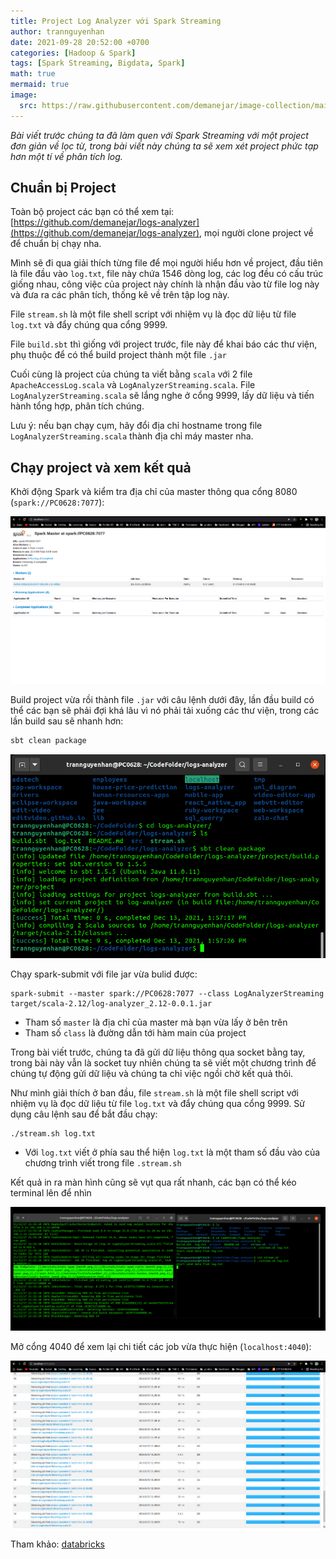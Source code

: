 ```yaml
---
title: Project Log Analyzer với Spark Streaming
author: trannguyenhan 
date: 2021-09-28 20:52:00 +0700
categories: [Hadoop & Spark]
tags: [Spark Streaming, Bigdata, Spark]
math: true
mermaid: true
image:
  src: https://raw.githubusercontent.com/demanejar/image-collection/main/SparkStreaming/streaming-arch.png
---
```

*Bài viết trước chúng ta đã làm quen với Spark Streaming với một project đơn giản về lọc từ, trong bài viết này chúng ta sẽ xem xét project phức tạp hơn một tí về phân tích log.*

## Chuẩn bị Project

Toàn bộ project các bạn có thể xem tại: [https://github.com/demanejar/logs-analyzer](https://github.com/demanejar/logs-analyzer), mọi người clone project về để chuẩn bị chạy nha.

Mình sẽ đi qua giải thích từng file để mọi người hiểu hơn về project, đầu tiên là file đầu vào `log.txt`, file này chứa 1546 dòng log, các log đều có cấu trúc giống nhau, công việc của project này chính là nhận đầu vào từ file log này và đưa ra các phân tích, thống kê về trên tập log này.

File `stream.sh` là một file shell script với nhiệm vụ là đọc dữ liệu từ file `log.txt` và đẩy chúng qua cổng 9999.

File `build.sbt` thì giống với project trước, file này để khai báo các thư viện, phụ thuộc để có thể build project thành một file `.jar`

Cuối cùng là project của chúng ta viết bằng `scala` với 2 file `ApacheAccessLog.scala` và `LogAnalyzerStreaming.scala`. File `LogAnalyzerStreaming.scala` sẽ lắng nghe ở cổng 9999, lấy dữ liệu và tiến hành tổng hợp, phân tích chúng.

Lưu ý: nếu bạn chạy cụm, hãy đổi địa chỉ hostname trong file `LogAnalyzerStreaming.scala` thành địa chỉ máy master nha.

## Chạy project và xem kết quả

Khởi động Spark và kiểm tra địa chỉ của master thông qua cổng 8080 (`spark://PC0628:7077`):

![](https://raw.githubusercontent.com/demanejar/image-collection/main/LogAnalyzer/8080.png)

Build project vừa rồi thành file `.jar` với câu lệnh dưới đây, lần đầu build có thể các bạn sẽ phải đợi khá lâu vì nó phải tải xuống các thư viện, trong các lần build sau sẽ nhanh hơn:

```bash
sbt clean package
```

![](https://raw.githubusercontent.com/demanejar/image-collection/main/LogAnalyzer/sbt_clean_package.png)

Chạy spark-submit với file jar vừa bulid được:

```
spark-submit --master spark://PC0628:7077 --class LogAnalyzerStreaming target/scala-2.12/log-analyzer_2.12-0.0.1.jar
```

-   Tham số  `master`  là địa chỉ của master mà bạn vừa lấy ở bên trên
-   Tham số  `class`  là đường dẫn tới hàm main của project

Trong bài viết trước, chúng ta đã gửi dữ liệu thông qua socket bằng tay, trong bài này vẫn là socket tuy nhiên  chúng ta sẽ viết một chương trình để chúng tự động gửi dữ liệu và chúng ta chỉ việc ngồi chờ kết quả thôi.

Như mình giải thích ở ban đầu, file `stream.sh` là một file shell script với nhiệm vụ là đọc dữ liệu từ file `log.txt` và đẩy chúng qua cổng 9999. Sử dụng câu lệnh sau để bắt đầu chạy: 

```
./stream.sh log.txt
```

- Với `log.txt` viết ở phía sau thể hiện `log.txt` là một tham số đầu vào của chương trình viết trong file `.stream.sh`

Kết quả in ra màn hình cũng sẽ vụt qua rất nhanh, các bạn có thể kéo terminal lên để nhìn 

![](https://raw.githubusercontent.com/demanejar/image-collection/main/LogAnalyzer/start_project.png)

Mở cổng 4040 để xem lại chi tiết các job vừa thực hiện (`localhost:4040`):

![](https://raw.githubusercontent.com/demanejar/image-collection/main/LogAnalyzer/4040.png)

Tham khảo: [databricks](https://github.com/databricks/reference-apps/tree/master/logs_analyzer)
